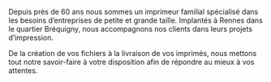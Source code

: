 Depuis près de 60 ans nous sommes un imprimeur familial spécialisé dans les besoins d’entreprises de petite et grande taille. Implantés à Rennes dans le quartier Bréquigny, nous accompagnons nos clients dans leurs projets d’impression.

De la création de vos fichiers à la livraison de vos imprimés, nous mettons tout notre savoir-faire à votre disposition afin de répondre au mieux à vos attentes.

